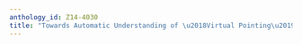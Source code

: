```yaml
---
anthology_id: Z14-4030
title: "Towards Automatic Understanding of \u2018Virtual Pointing\u2019 in Interaction"
---
```

